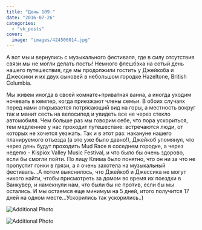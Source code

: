```yaml
---
title: "День 109."
date: "2016-07-26"
categories: 
  - "vk_posts"
cover:
  image: "images/424506014.jpg"
---
```


А вот мы и вернулись с музыкального фестиваля, где в силу отсутствия связи мы не могли делать посты! Немного флешбэка на сотый день нашего путешествия, где мы продолжили гостить у Джейкоба и Джессики и их двух сыновей в небольшом городке Hazeltone, British Columbia.

<!--more-->

Мы живем иногда в своей комнате+приватная ванна, а иногда уходим ночевать в кемпер, когда приезжают члены семьи. В обоих случаях перед нами открывается потрясающий вид на горы, а местность вокруг так и манит сесть на велосипед и увидеть все не через стекло автомобиля. Чем больше раз мы говорим себе, что пора ускориться, тем медленнее у нас проходит путешествие: встречаются люди, от которых не хочется уезжать. Так и в этот раз: накануне нашего планируемого отъезда (а это уже было давно!), Джейкоб упомянул, что через день будут проходить Mud Race в соседнем городке, а через неделю - Kispiox Valley Music Festival, и что было бы очень здорово, если бы смогли пойти. По лицу Клима было понятно, что он ни за что не пропустит гонки в грязи, а я очень захотела на музыкальный фестиваль...А потом выяснилось, что Джейкоб и Джессика не могут никого найти, чтобы присмотреть за домом во время их поездки в Ванкувер, и намекнули нам, что были бы не против, если бы мы остались. И мы остаемся еще минимум на 5 дней, итого получится 17 дней на одном месте...Ускорились так ускорились..)

![Additional Photo](https://vodpop.ru/wp-content/uploads/2023/07/424506015.jpg)

![Additional Photo](https://vodpop.ru/wp-content/uploads/2023/07/424506016.jpg)

